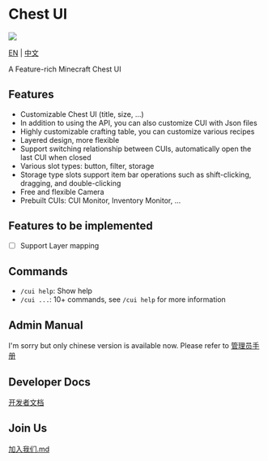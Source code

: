 # Chest UI

[![](https://jitpack.io/v/PolyVoxel/ChestUI.svg)](https://jitpack.io/#PolyVoxel/ChestUI)

[EN](README.md) | [中文](README-zh.md)

A Feature-rich Minecraft Chest UI

## Features

- Customizable Chest UI (title, size, ...)
- In addition to using the API, you can also customize CUI with Json files
- Highly customizable crafting table, you can customize various recipes
- Layered design, more flexible
- Support switching relationship between CUIs, automatically open the last CUI when closed
- Various slot types: button, filter, storage
- Storage type slots support item bar operations such as shift-clicking, dragging, and double-clicking
- Free and flexible Camera
- Prebuilt CUIs: CUI Monitor, Inventory Monitor, ...

## Features to be implemented

- [ ] Support Layer mapping

## Commands

- `/cui help`: Show help
- `/cui ...`: 10+ commands, see `/cui help` for more information

## Admin Manual

I'm sorry but only chinese version is available now. Please refer to [管理员手册](docs%2Fzh%2Fadmin-manual-zh.md)

## Developer Docs

[开发者文档](docs%2Fzh%2Fdev-docs-zh.md)

## Join Us

[加入我们.md](docs%2Fzh%2Fjoin-us-zh.md)
